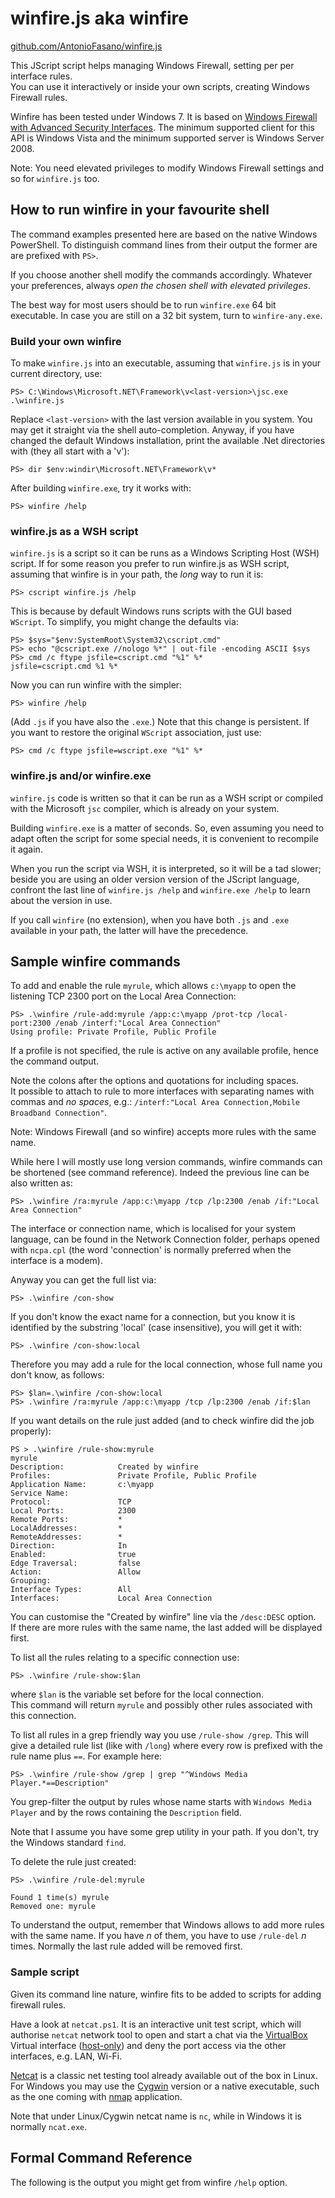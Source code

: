 winfire.js aka winfire
=====================

[github.com/AntonioFasano/winfire.js](https://github.com/AntonioFasano/winfire.js)

This JScript script helps managing Windows Firewall, setting per per interface rules.  
You can use it interactively or inside your own scripts, creating Windows Firewall rules.


Winfire has been tested under Windows 7. It is based on
[Windows Firewall with Advanced Security Interfaces](http://msdn.microsoft.com/en-us/library/windows/desktop/ff956124). The minimum supported client for this API is Windows Vista and  the minimum supported server is Windows Server 2008.



Note: You need  elevated privileges to modify Windows Firewall settings and so for `winfire.js` too.


How to run winfire in your favourite shell
------------------------------------------

The  command examples presented here are based on the native Windows  PowerShell.
To distinguish command lines from their output the former are  are prefixed with `PS>`.  

If you choose another shell modify the commands accordingly.
Whatever your preferences, always *open the chosen shell  with elevated privileges*. 

The best way for most users should be  to run `winfire.exe` 64 bit executable. In case you are still on a 32 bit system, turn to `winfire-any.exe`.



### Build your own winfire

To  make `winfire.js` into an executable, assuming that `winfire.js` is in your current directory, use:


	PS> C:\Windows\Microsoft.NET\Framework\v<last-version>\jsc.exe .\winfire.js

Replace `<last-version>` with the last version available in you system. You may get it straight via the shell auto-completion. Anyway, if you have changed the default Windows installation, print the available .Net directories with (they all start with a 'v'):

	PS> dir $env:windir\Microsoft.NET\Framework\v*

After building `winfire.exe`,  try it works with:

    PS> winfire /help


### winfire.js as a WSH script

`winfire.js`  is a script so it can be runs  as a Windows Scripting Host (WSH) script. 
If for some reason you prefer to run winfire.js as WSH script, assuming that winfire is in your path, the *long* way to run it is:

    PS> cscript winfire.js /help

This is because by default Windows runs scripts with the GUI based `WScript`.
To simplify, you might change the defaults  via:

	PS> $sys="$env:SystemRoot\System32\cscript.cmd"
	PS> echo "@cscript.exe //nologo %*" | out-file -encoding ASCII $sys
	PS> cmd /c ftype jsfile=cscript.cmd "%1" %*
    jsfile=cscript.cmd %1 %*

Now you can run winfire with  the simpler:

    PS> winfire /help

(Add `.js` if you have also the `.exe`.)
Note that this change is persistent. If you want to restore the original `WScript` association, just use:

	PS> cmd /c ftype jsfile=wscript.exe "%1" %*


### winfire.js and/or winfire.exe 

`winfire.js` code is written so that it can be run as a WSH script or compiled with the  Microsoft `jsc` compiler, which is already on your system.

Building `winfire.exe` is a matter of seconds. So, even  assuming you need to adapt often the script for some special needs, it is  convenient to recompile it again.

When you run the script via WSH, it is interpreted, so it will be a tad slower; beside you are using an older version version of the JScript language, confront the last line of `winfire.js /help` and `winfire.exe /help` to learn about the version in use. 

If you call `winfire` (no extension), when you have both `.js` and `.exe` available in your path, the latter will have the precedence.






Sample winfire commands
-----------------------

To add and enable the  rule `myrule`, which allows `c:\myapp` to open the listening TCP 2300 port on the Local Area Connection:


    PS> .\winfire /rule-add:myrule /app:c:\myapp /prot-tcp /local-port:2300 /enab /interf:"Local Area Connection"	
	Using profile: Private Profile, Public Profile

   If a profile is not specified, the rule is active on any available profile, hence the command output.

Note the colons after the options and quotations for including spaces.   
It possible to attach to rule to more interfaces with separating names with commas and *no spaces*, e.g.: `/interf:"Local Area Connection,Mobile Broadband Connection"`.

Note: Windows Firewall (and so winfire) accepts more rules with the same name. 

While here I will mostly use  long version commands,  winfire commands can be shortened (see command reference). Indeed the previous line can be also written as:

    PS> .\winfire /ra:myrule /app:c:\myapp /tcp /lp:2300 /enab /if:"Local Area Connection"


The  interface or connection name, which is localised for  your system language, can be found in the Network Connection folder, perhaps opened with `ncpa.cpl` (the word 'connection' is normally preferred when the interface is a modem).

Anyway you can get the full list via:

    PS> .\winfire /con-show

If you don't know the exact name for a connection, but you know it is identified by the substring  'local' (case insensitive), you will get it with:

    PS> .\winfire /con-show:local
	

Therefore you may add a rule for the local connection, whose full name you don't know, as follows:

    PS> $lan=.\winfire /con-show:local
    PS> .\winfire /ra:myrule /app:c:\myapp /tcp /lp:2300 /enab /if:$lan

If you want details on the rule just added (and to check winfire did the job properly):

    PS > .\winfire /rule-show:myrule                          
    myrule                                                    
    Description:            Created by winfire                
    Profiles:               Private Profile, Public Profile   
    Application Name:       c:\myapp                          
    Service Name:                                             
    Protocol:               TCP                               
    Local Ports:            2300                              
    Remote Ports:           *                                 
    LocalAddresses:         *                                 
    RemoteAddresses:        *                                 
    Direction:              In                                
    Enabled:                true                              
    Edge Traversal:         false                             
    Action:                 Allow                             
    Grouping:                                                 
    Interface Types:        All                               
    Interfaces:             Local Area Connection 


You can customise the  "Created by winfire" line via the `/desc:DESC` option.  
If there are more rules  with the same name, the last added will be displayed first. 

To list all the rules relating to a specific connection use:

    PS> .\winfire /rule-show:$lan 

where `$lan` is the variable set before for the local connection.  
This command will return `myrule` and possibly other rules associated with this connection. 


To  list all rules in a grep friendly way you use `/rule-show /grep`. This will give  a detailed rule list (like with `/long`) where every row is  prefixed with the rule name plus `==`.
For example here:

    PS> .\winfire /rule-show /grep | grep "^Windows Media Player.*==Description"

You grep-filter the output by rules whose name starts with `Windows Media Player` and by the rows containing the  `Description` field. 

Note that I assume you have some grep utility in your path. If you don't, try the Windows standard `find`.


To delete the rule just created:

    PS> .\winfire /rule-del:myrule  

    Found 1 time(s) myrule       
    Removed one: myrule          


To understand the output, remember  that Windows allows to add more rules with the same name. If you have *n* of them, you have to use `/rule-del`  *n* times. Normally the last rule  added will be removed first. 


### Sample script

Given its command line nature, winfire fits to be added to scripts for adding firewall rules.

Have a look at `netcat.ps1`.  It is an interactive unit test script,  which will authorise `netcat` network tool to open and start a chat via the [VirtualBox](http://virtualbox.org) Virtual interface ([host-only](https://www.virtualbox.org/manual/ch06.html#network_hostonly)) and deny the port access via the other interfaces, e.g. LAN, Wi-Fi.

[Netcat](wikipedia.org/wiki/Netcat) is a classic net testing tool already available out of the box in Linux.
For Windows you may use the [Cygwin](https://cygwin.com/packages) version or  a native executable,  such as the one coming with [nmap](http://nmap.org/) application.

Note that under Linux/Cygwin netcat name is `nc`, while in Windows it is normally `ncat.exe`.



Formal Command Reference
------------------------

The following is the output you might get from   winfire `/help` option.  

    
<!-- Local Variables: -->
<!-- mode: markdown -->
<!-- End: -->

<!--  LocalWords:  winfire JScript API js PowerShell grep exe WSH
 -->
<!--  LocalWords:  substring
 -->
